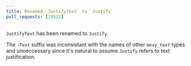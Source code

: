 ```yaml
---
title: Renamed `JustifyText` to `Justify`
pull_requests: [19522]
---
```


`JustifyText` has been renamed to `Justify`.

The `-Text` suffix was inconsistant with the names of other `bevy_text` types and unneccessary since it's natural to assume `Justify` refers to text justification.
